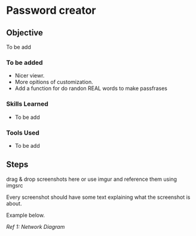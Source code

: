 # Password creator

## Objective

To be add

### To be added

- Nicer viewr.
- More opitions of customization.
- Add a function for do randon REAL words to make passfrases 

### Skills Learned

- To be add

### Tools Used

- To be add

## Steps
drag & drop screenshots here or use imgur and reference them using imgsrc

Every screenshot should have some text explaining what the screenshot is about.

Example below.

*Ref 1: Network Diagram*